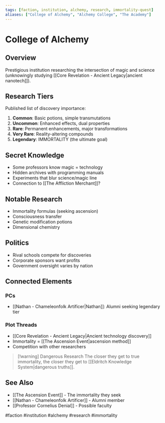 ```yaml
---
tags: [faction, institution, alchemy, research, immortality-quest]
aliases: ["College of Alchemy", "Alchemy College", "The Academy"]
---
```


# College of Alchemy

## Overview
Prestigious institution researching the intersection of magic and science (unknowingly studying [[Core Revelation - Ancient Legacy|ancient nanotech]]).

## Research Tiers
Published list of discovery importance:
1. **Common**: Basic potions, simple transmutations
2. **Uncommon**: Enhanced effects, dual properties
3. **Rare**: Permanent enhancements, major transformations
4. **Very Rare**: Reality-altering compounds
5. **Legendary**: IMMORTALITY (the ultimate goal)

## Secret Knowledge
- Some professors know magic = technology
- Hidden archives with programming manuals
- Experiments that blur science/magic line
- Connection to [[The Affliction Merchant]]?

## Notable Research
- Immortality formulas (seeking ascension)
- Consciousness transfer
- Genetic modification potions
- Dimensional chemistry

## Politics
- Rival schools compete for discoveries
- Corporate sponsors want profits
- Government oversight varies by nation

## Connected Elements
### PCs
- [[Nathan - Chameleonfolk Artificer|Nathan]]: Alumni seeking legendary tier

### Plot Threads
- [[Core Revelation - Ancient Legacy|Ancient technology discovery]]
- Immortality = [[The Ascension Event|ascension method]]
- Competition with other researchers

>[!warning] Dangerous Research
>The closer they get to true immortality, the closer they get to [[Eldritch Knowledge System|dangerous truths]].

## See Also
- [[The Ascension Event]] - The immortality they seek
- [[Nathan - Chameleonfolk Artificer]] - Alumni member
- [[Professor Cornelius Denial]] - Possible faculty

#faction #institution #alchemy #research #immortality